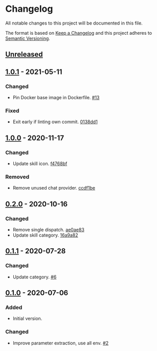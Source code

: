 # Changelog

All notable changes to this project will be documented in this file.

The format is based on [Keep a Changelog](http://keepachangelog.com/)
and this project adheres to [Semantic Versioning](http://semver.org/).

## [Unreleased](https://github.com/atomist-skills/markdownlint-skill/compare/1.0.1...HEAD)

## [1.0.1](https://github.com/atomist-skills/markdownlint-skill/compare/1.0.0...1.0.1) - 2021-05-11

### Changed

-   Pin Docker base image in Dockerfile. [#13](https://github.com/atomist-skills/markdownlint-skill/issues/13)

### Fixed

-   Exit early if linting own commit. [0138dd1](https://github.com/atomist-skills/markdownlint-skill/commit/0138dd1ca099e969e4aec14d07ed7a1fd137e973)

## [1.0.0](https://github.com/atomist-skills/markdownlint-skill/compare/0.2.0...1.0.0) - 2020-11-17

### Changed

-   Update skill icon. [f4768bf](https://github.com/atomist-skills/markdownlint-skill/commit/f4768bfcb6b835a81a3b4fcc8fadd37b5af7c75f)

### Removed

-   Remove unused chat provider. [ccdf1be](https://github.com/atomist-skills/markdownlint-skill/commit/ccdf1bed8984084cc29c89b51c0a05f272e2975e)

## [0.2.0](https://github.com/atomist-skills/markdownlint-skill/compare/0.1.1...0.2.0) - 2020-10-16

### Changed

-   Remove single dispatch. [ae0ae83](https://github.com/atomist-skills/markdownlint-skill/commit/ae0ae8389e1a532d5839ae706308f80975c4e83a)
-   Update skill category. [16a9a82](https://github.com/atomist-skills/markdownlint-skill/commit/16a9a829b0b72864e77b0527753f30c83c9b0a87)

## [0.1.1](https://github.com/atomist-skills/markdownlint-skill/compare/0.1.0...0.1.1) - 2020-07-28

### Changed

-   Update category. [#6](https://github.com/atomist-skills/markdownlint-skill/issues/6)

## [0.1.0](https://github.com/atomist-skills/markdownlint-skill/tree/0.1.0) - 2020-07-06

### Added

-   Initial version.

### Changed

-   Improve parameter extraction, use all env. [#2](https://github.com/atomist-skills/markdownlint-skill/issues/2)
